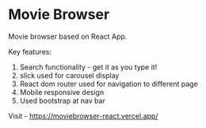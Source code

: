 # Movie Browser

Movie browser based on React App.

Key features:
1. Search functionality - get it as you type it!
2. slick used for carousel display
3. React dom router used for navigation to different page
4. Mobile responsive design
5. Used bootstrap at nav bar

Visit - https://moviebrowser-react.vercel.app/
